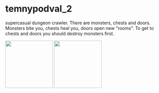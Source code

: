 # temnypodval_2
supercasual dungeon crawler.
There are monsters, chests and doors.
Monsters bite you, chests heal you, doors open new "rooms".
To get to chests and doors you should destroy monsters first.

<img src="https://user-images.githubusercontent.com/75787289/193467164-83e28066-4c0e-4e9f-a0ae-189828a5491a.png" width="150">   <img src="https://user-images.githubusercontent.com/75787289/193467171-921f4146-c2aa-4405-a5d8-184839f8a6fc.png" width="150">
